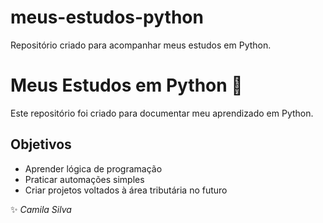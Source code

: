 # meus-estudos-python
Repositório criado para acompanhar meus estudos em Python.
# Meus Estudos em Python 🐍

Este repositório foi criado para documentar meu aprendizado em Python.

## Objetivos
- Aprender lógica de programação  
- Praticar automações simples  
- Criar projetos voltados à área tributária no futuro  

✨ *Camila Silva*  
